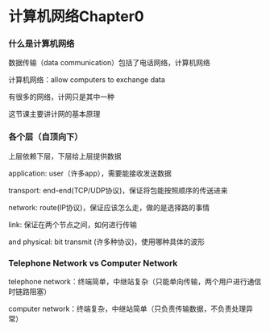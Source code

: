 # 计算机网络Chapter0

### 什么是计算机网络

数据传输（data communication）包括了电话网络，计算机网络

计算机网络：allow computers to exchange data

有很多的网络，计网只是其中一种

这节课主要讲计网的基本原理

### 各个层（自顶向下）

上层依赖下层，下层给上层提供数据

application: user（许多app），需要能接收发送数据

transport: end-end(TCP/UDP协议)，保证将包能按照顺序的传送进来

network: route(IP协议)，保证应该怎么走，做的是选择路的事情

link: 保证在两个节点之间，如何进行传输

and physical: bit transmit (许多种协议)，使用哪种具体的波形

### Telephone Network vs Computer Network

telephone network：终端简单，中继站复杂（只能单向传输，两个用户进行通信时链路阻塞）

computer network：终端复杂，中继站简单（只负责传输数据，不负责处理异常）

### 

